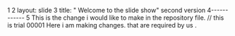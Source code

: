 1
2 layout: slide
3 title: " Welcome to the slide show" second version
4------------
5 This is the change i would like to make in the repository file.
// this is trial 00001
Here i am making changes. that are required by us . 

